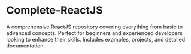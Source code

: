 # Complete-ReactJS
A comprehensive ReactJS repository covering everything from basic to advanced concepts. Perfect for beginners and experienced developers looking to enhance their skills. Includes examples, projects, and detailed documentation.
